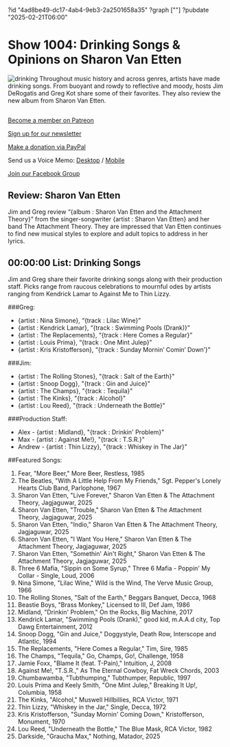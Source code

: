 ?id "4ad8be49-dc17-4ab4-9eb3-2a2501658a35"
?graph [""]
?pubdate "2025-02-21T06:00"
# Show 1004: Drinking Songs & Opinions on Sharon Van Etten
![drinking](https://static.soundopinions.org/images/2025/drinkingsongs.png)
Throughout music history and across genres, artists have made drinking songs. From buoyant and rowdy to reflective and moody, hosts Jim DeRogatis and Greg Kot share some of their favorites. They also review the new album from Sharon Van Etten.

## 

[Become a member on Patreon](https://bit.ly/3slWZvc)

[Sign up for our newsletter](https://bit.ly/3eEvRnG)

[Make a donation via PayPal](https://bit.ly/3dmt9lU)

Send us a Voice Memo: [Desktop](http://bit.ly/2RyD5Ah) / [Mobile](http://sayhi.chat/soundops)

[Join our Facebook Group](https://bit.ly/3sivr9T)


## Review: Sharon Van Etten

Jim and Greg review “{album : Sharon Van Etten and the Attachment Theory}” from the singer-songwriter {artist : Sharon Van Etten} and her band The Attachment Theory. They are impressed that Van Etten continues to find new musical styles to explore and adult topics to address in her lyrics. 

## 00:00:00 List: Drinking Songs

Jim and Greg share their favorite drinking songs along with their production staff. Picks range from raucous celebrations to mournful odes by artists ranging from Kendrick Lamar to Against Me to Thin Lizzy.

###Greg:
- {artist : Nina Simone}, “{track : Lilac Wine}”
- {artist : Kendrick Lamar}, “{track : Swimming Pools (Drank)}”
- {artist : The Replacements}, “{track : Here Comes a Regular}”
- {artist : Louis Prima}, “{track : One Mint Julep}”
- {artist : Kris Kristofferson}, “{track : Sunday Mornin’ Comin’ Down’}”

###Jim:
- {artist : The Rolling Stones}, "{track : Salt of the Earth}"
- {artist : Snoop Dogg}, "{track : Gin and Juice}"
- {artist : The Champs}, "{track : Tequila}" 
- {artist : The Kinks}, "{track : Alcohol}"
- {artist : Lou Reed}, "{track : Underneath the Bottle}"


###Production Staff:
- Alex - {artist : Midland}, "{track : Drinkin' Problem}"
- Max - {artist : Against Me!}, "{track : T.S.R.}"
- Andrew - {artist : Thin Lizzy}, "{track : Whiskey in The Jar}"



##Featured Songs:

1. Fear, "More Beer," More Beer, Restless, 1985
1. The Beatles, "With A Little Help From My Friends," Sgt. Pepper's Lonely Hearts Club Band, Parlophone, 1967
1. Sharon Van Etten, "Live Forever," Sharon Van Etten & The Attachment Theory, Jagjaguwar, 2025
1. Sharon Van Etten, "Trouble," Sharon Van Etten & The Attachment Theory, Jagjaguwar, 2025
1. Sharon Van Etten, "Indio," Sharon Van Etten & The Attachment Theory, Jagjaguwar, 2025
1. Sharon Van Etten, "I Want You Here," Sharon Van Etten & The Attachment Theory, Jagjaguwar, 2025
1. Sharon Van Etten, "Somethin' Ain't Right," Sharon Van Etten & The Attachment Theory, Jagjaguwar, 2025
1. Three 6 Mafia, "Sippin on Some Syrup," Three 6 Mafia - Poppin' My Collar - Single, Loud, 2006
1. Nina Simone, "Lilac Wine," Wild is the Wind, The Verve Music Group, 1966
1. The Rolling Stones, "Salt of the Earth," Beggars Banquet, Decca, 1968
1. Beastie Boys, "Brass Monkey," Licensed to Ill, Def Jam, 1986
1. Midland, "Drinkin' Problem," On the Rocks, Big Machine, 2017
1. Kendrick Lamar, "Swimming Pools (Drank)," good kid, m.A.A.d city, Top Dawg Entertainment, 2012
1. Snoop Dogg, "Gin and Juice," Doggystyle, Death Row, Interscope and Atlantic, 1994
1. The Replacements, "Here Comes a Regular," Tim, Sire, 1985
1. The Champs, "Tequila," Go, Champs, Go!, Challenge, 1958
1. Jamie Foxx, "Blame It (feat. T-Pain)," Intuition, J, 2008
1. Against Me!, "T.S.R.," As The Eternal Cowboy, Fat Wreck Chords, 2003
1. Chumbawamba, "Tubthumping," Tubthumper, Republic, 1997
1. Louis Prima and Keely Smith, "One Mint Julep," Breaking It Up!, Columbia, 1958
1. The Kinks, "Alcohol," Muswell Hillbillies, RCA Victor, 1971
1. Thin Lizzy, "Whiskey in the Jar," Single, Decca, 1972
1. Kris Kristofferson, "Sunday Mornin' Coming Down," Kristofferson, Monument, 1970
1. Lou Reed, "Underneath the Bottle," The Blue Mask, RCA Victor, 1982
1. Darkside, "Graucha Max," Nothing, Matador, 2025